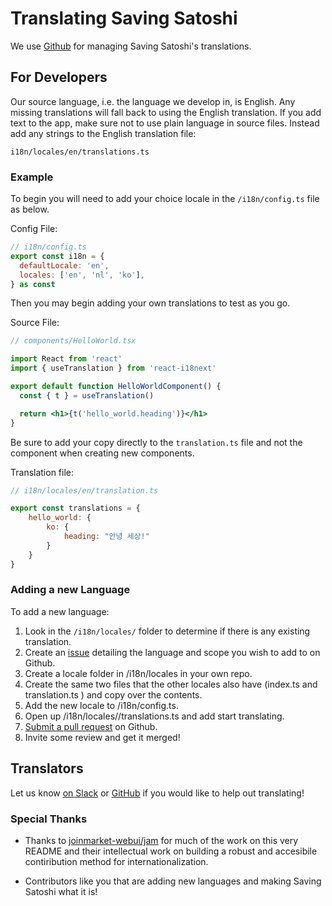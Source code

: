 # Translating Saving Satoshi

We use [Github](https://github.com/saving-satoshi/saving-satoshi) for managing Saving Satoshi's translations.

## For Developers

Our source language, i.e. the language we develop in, is English.
Any missing translations will fall back to using the English translation.
If you add text to the app, make sure not to use plain language in source files.
Instead add any strings to the English translation file:

```
i18n/locales/en/translations.ts
```

### Example

To begin you will need to add your choice locale in the `/i18n/config.ts` file as below.

Config File:

```jsx
// i18n/config.ts
export const i18n = {
  defaultLocale: 'en',
  locales: ['en', 'nl', 'ko'],
} as const
```
Then you may begin adding your own translations to test as you go.

Source File:

```jsx
// components/HelloWorld.tsx

import React from 'react'
import { useTranslation } from 'react-i18next'

export default function HelloWorldComponent() {
  const { t } = useTranslation()

  return <h1>{t('hello_world.heading')}</h1>
}
```

Be sure to add your copy directly to the `translation.ts` file and not the component when creating new components.

Translation file:

```jsx
// i18n/locales/en/translation.ts

export const translations = {
    hello_world: {
        ko: {
            heading: "안녕 세상!"
        }
    }
}
```

### Adding a new Language

To add a new language:

1. Look in the `/i18n/locales/` folder to determine if there is any existing translation.
1. Create an [issue](https://github.com/saving-satoshi/saving-satoshi/issues/new/choose) detailing the language and scope you wish to add to on Github.
1. Create a locale folder in /i18n/locales in your own repo.
1. Create the same two files that the other locales also have (index.ts and translation.ts ) and copy over the contents.
1. Add the new locale to /i18n/config.ts.
1. Open up /i18n/locales/<your-locale>/translations.ts and add start translating.
1. [Submit a pull request](https://github.com/saving-satoshi/saving-satoshi/compare) on Github.
1. Invite some review and get it merged!

## Translators

Let us know [on Slack](https://bitcoindesign.slack.com/archives/C0442BRGJ5U) or [GitHub](https://github.com/saving-satoshi/saving-satoshi/issues/new) if you would like to help out translating!

### Special Thanks

- Thanks to [joinmarket-webui/jam](https://github.com/joinmarket-webui/jam) for much of the work on this very README and their intellectual work on building a robust and accesibile contiribution method for internationalization.

- Contributors like you that are adding new languages and making Saving Satoshi what it is!

